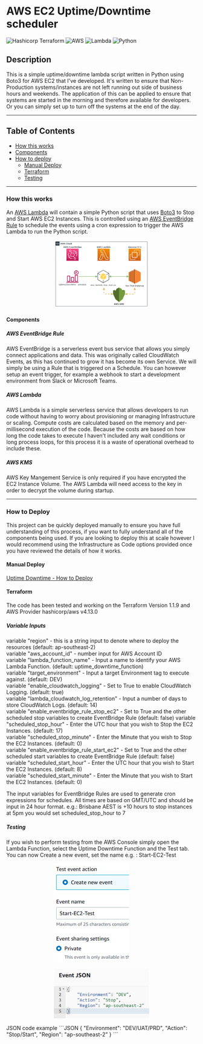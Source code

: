 # AWS EC2 Uptime/Downtime scheduler

 ![Hashicorp Terraform](https://img.shields.io/badge/terraform-7b42bc?style=for-the-badge&logo=terraform&logoColor=black) ![AWS](https://img.shields.io/badge/amazon_web_services-ff9900?style=for-the-badge&logo=amazonaws&logoColor=white) ![Lambda](https://img.shields.io/badge/aws_lambda-ff9900?style=for-the-badge&logo=awslambda&logoColor=white) ![Python](https://img.shields.io/badge/python-3776ab?style=for-the-badge&logo=python&logoColor=yellow)

## Description

This is a simple uptime/downtime lambda script written in Python using Boto3 for AWS EC2 that I've developed. It's written to ensure that Non-Production systems/instances are not left running out side of business hours and weekends.
The application of this can be applied to ensure that systems are started in the morning and therefore available for developers. Or you can simply set up to turn off the systems at the end of the day.

---

## Table of Contents

* [How this works](#how-this-works)
* [Components](#components)
* [How to deploy](#how-to-deploy)
  * [Manual Deploy](#manual-deploy)
  * [Terraform](#terraform)
  * [Testing](#testing)

---

### How this works

An [AWS Lambda](https://aws.amazon.com/lambda/) will contain a simple Python script that uses [Boto3](https://boto3.amazonaws.com/v1/documentation/api/latest/index.html) to Stop and Start AWS EC2 Instances. This is controlled using an [AWS EventBridge Rule](https://docs.aws.amazon.com/eventbridge/latest/userguide/eb-rules.html) to schedule the events using a cron expression to trigger the AWS Lambda to run the Python script.

<div style="margin-left: auto;
            margin-right: auto;
            width: 50%">

![Simple Schedule Diagram](../images/Schedule-Uptime_Downtime.drawio.png?raw-true)
</div>

#### Components

##### AWS EventBridge Rule

AWS EventBridge is a serverless event bus service that allows you simply connect applications and data. This was originally called CloudWatch Events, as this has continued to grow it has become its own Service. We will simply be using a Rule that is triggered on a Schedule. You can however setup an event trigger, for example a webhook to start a development environment from Slack or Microsoft Teams.

##### AWS Lambda

AWS Lambda is a simple serverless service that allows developers to run code without having to worry about provisioning or managing Infrastructure or scaling. Compute costs are calculated based on the memory and per-millisecond execution of the code. Because the costs are based on how long the code takes to execute I haven't included any wait conditions or long process loops, for this process it is a waste of operational overhead to include these.

##### AWS KMS

AWS Key Mangement Service is only required if you have encrypted the EC2 Instance Volume. The AWS Lambda will need access to the key in order to decrypt the volume during startup.

---

### How to Deploy

This project can be quickly deployed manually to ensure you have full understanding of this process, if you want to fully understand all of the components being used. If you are looking to deploy this at scale however I would recommend using the Infrastructure as Code options provided once you have reviewed the details of how it works.

#### Manual Deploy

[Uptime Downtime - How to Deploy](https://github.com/roblangford/aws-ops/blob/main/uptime_downtime/README.md#how-to-deploy)

#### Terraform

The code has been tested and working on the Terraform Version 1.1.9 and AWS Provider hashicorp/aws v4.13.0

##### Variable Inputs

variable "region" - this is a string input to denote where to deploy the resources (default: ap-southeast-2)  
variable "aws_account_id" - number input for AWS Account ID  
variable "lambda_function_name" - Input a name to identify your AWS Lambda Function. (default: uptime_downtime_function)  
variable "target_environment" - Input a target Environment tag to execute against. (default: DEV)  
variable "enable_cloudwatch_logging" - Set to True to enable CloudWatch Logging.  (default: true)  
variable "lambda_cloudwatch_log_retention" - Input a number of days to store CloudWatch Logs. (default: 14)  
variable "enable_eventbridge_rule_stop_ec2" - Set to True and the other scheduled stop variables to create EventBridge Rule (default: false) 
variable "scheduled_stop_hour" - Enter the UTC hour that you wish to Stop the EC2 Instances. (default: 17)  
variable "scheduled_stop_minute" - Enter the Minute that you wish to Stop the EC2 Instances. (default: 0)  
variable "enable_eventbridge_rule_start_ec2" - Set to True and the other scheduled start variables to create EventBridge Rule (default: false)  
variable "scheduled_start_hour" - Enter the UTC hour that you wish to Start the EC2 Instances. (default: 8)  
variable "scheduled_start_minute" - Enter the Minute that you wish to Start the EC2 Instances. (default: 0)  

The input variables for EventBridge Rules are used to generate cron expressions for schedules. All times are based on GMT/UTC and should be input in 24 hour format.
e.g.: Brisbane AEST is +10 hours to stop instances at 5pm you would set scheduled_stop_hour to 7

##### Testing
If you wish to perform testing from the AWS Console simply open the Lambda Function, select the Uptime Downtime Function and the Test tab.
You can now Create a new event, set the name e.g. : Start-EC2-Test

<div style="margin-left: auto;
            margin-right: auto;
            width: 50%">

![Lambda Function Test Event Action](../images/lambda-function-test-event-action.png)

![Lambda Function Test Event Action JSON](../images/lambda-function-test-event-action-json.png)

</div>
JSON code example
```JSON
{
  "Environment": "DEV/UAT/PRD",
  "Action": "Stop/Start",
  "Region": "ap-southeast-2"
}
```
